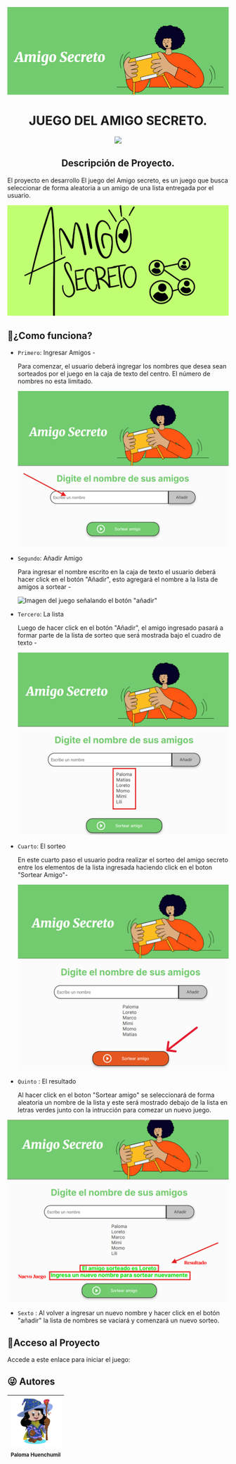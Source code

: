 ![Portada del juego del amigo secreto](https://raw.githubusercontent.com/P4lom4/juego-del-amigo-secreto/refs/heads/main/Imagenes%20AS/portada.png)

<h1 align="center"> JUEGO DEL AMIGO SECRETO.</h1> 
 <p align="center">
   <img src="https://img.shields.io/badge/STATUS-EN%20DESAROLLO-green">
   </p>

<h2 align="center"> Descripción de Proyecto.</h2> 

<p align="center" >
  
  El proyecto en desarrollo El juego del Amigo secreto, es un juego que busca seleccionar de forma aleatoria a un amigo de una lista entregada por el usuario. </p>

![Imagen amigo secreto](https://raw.githubusercontent.com/P4lom4/juego-del-amigo-secreto/refs/heads/main/Imagenes%20AS/amigosecreto.png)

## :hammer:¿Como funciona?


- `Primero`: Ingresar Amigos -

   Para comenzar, el usuario deberá ingregar los nombres que desea sean sorteados por el juego en la caja de texto del centro. El número de nombres no esta limitado.

  ![imagen del juego señalando la caja de texto](https://raw.githubusercontent.com/P4lom4/juego-del-amigo-secreto/refs/heads/main/Imagenes%20AS/EscribirNombre.png)

- `Segundo`: Añadir Amigo

  Para ingresar el nombre escrito en la caja de texto el usuario deberá hacer click en el botón "Añadir", esto agregará el nombre a la lista de amigos a sortear  -

  ![Imagen del juego señalando el botón "añadir"](https://raw.githubusercontent.com/P4lom4/juego-del-amigo-secreto/refs/heads/main/Imagenes%20AS/A%C3%B1adirAmigo.png)

- `Tercero`: La lista

  Luego de hacer click en el botón "Añadir", el amigo ingresado pasará a formar parte de la lista de sorteo que será mostrada bajo el cuadro de texto -

  ![Imagen del juego señalando la ubicacion de la lista de sorteo](https://raw.githubusercontent.com/P4lom4/juego-del-amigo-secreto/refs/heads/main/Imagenes%20AS/lista.png)
  
- `Cuarto`: El sorteo

  En este cuarto paso el usuario podra realizar el sorteo del amigo secreto entre los elementos de la lista ingresada haciendo click en el boton "Sortear Amigo"-
  
  ![imagen del juego señalando e boton sorteo](https://github.com/P4lom4/juego-del-amigo-secreto/blob/main/Imagenes%20AS/sorteo.PNG?raw=true)

- `Quinto` :  El resultado

  Al hacer click en el boton "Sortear amigo" se seleccionará de forma aleatoria un  nombre de la lista y este será mostrado debajo de la lista en letras verdes junto con  la intrucción para comezar un nuevo juego. 

 ![imagen del juego señalando el resultado del sorteo](https://raw.githubusercontent.com/P4lom4/juego-del-amigo-secreto/refs/heads/main/Imagenes%20AS/resultado.png)

 - `Sexto` :  Al volver a ingresar un nuevo nombre y hacer click en el botón "añadir" la lista de nombres se vaciará y comenzará un nuevo sorteo.

   
##  :link:Acceso al Proyecto

Accede a este enlace para iniciar el juego:
## :stuck_out_tongue_winking_eye: Autores
| <img src="https://raw.githubusercontent.com/P4lom4/juego-del-amigo-secreto/refs/heads/main/Imagenes%20AS/octocat-1742266592946.png" width=115><br><sub>Paloma Huenchumil</sub> |
| :---: |






